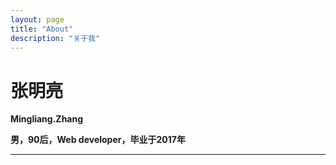 ```yaml
---
layout: page
title: "About"
description: "关于我"
---
```


<div class="infomation">
	<div class="content text-center">
		<h1>张明亮</h1>
		<p><b>Mingliang.Zhang</b></p>
		<p><b>男，90后，Web developer，毕业于2017年</b></p>
		<hr>
	</div>
</div>






